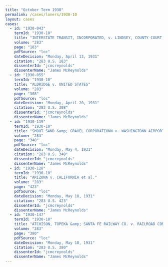 ```yaml
---
title: "October Term 1930"
permalink: /cases/loners/1930-10
layout: cases
cases:
  - id: "1930-043"
    termId: "1930-10"
    title: "INTERSTATE TRANSIT, INCORPORATED, v. LINDSEY, COUNTY COURT CLERK"
    volume: "283"
    page: "183"
    pdfSource: "loc"
    dateDecision: "Monday, April 13, 1931"
    citation: "283 U.S. 183"
    dissenterId: "jcmcreynolds"
    dissenterName: "James McReynolds"
  - id: "1930-055"
    termId: "1930-10"
    title: "ALDRIDGE v. UNITED STATES"
    volume: "283"
    page: "308"
    pdfSource: "loc"
    dateDecision: "Monday, April 20, 1931"
    citation: "283 U.S. 308"
    dissenterId: "jcmcreynolds"
    dissenterName: "James McReynolds"
  - id: "1930-119"
    termId: "1930-10"
    title: "SMOOT SAND &amp; GRAVEL CORPORATIONN v. WASHINGTONN AIRPORT, INC."
    volume: "283"
    page: "348"
    pdfSource: "loc"
    dateDecision: "Monday, May 4, 1931"
    citation: "283 U.S. 348"
    dissenterId: "jcmcreynolds"
    dissenterName: "James McReynolds"
  - id: "1930-128"
    termId: "1930-10"
    title: "ARIZONA v. CALIFORNIA et al."
    volume: "283"
    page: "423"
    pdfSource: "loc"
    dateDecision: "Monday, May 18, 1931"
    citation: "283 U.S. 423"
    dissenterId: "jcmcreynolds"
    dissenterName: "James McReynolds"
  - id: "1930-147"
    termId: "1930-10"
    title: "ATCHISON, TOPEKA &amp; SANTA FE RAILWAY CO. v. RAILROAD COMMISSION OF CALIFORNIA et al."
    volume: "283"
    page: "380"
    pdfSource: "loc"
    dateDecision: "Monday, May 18, 1931"
    citation: "283 U.S. 380"
    dissenterId: "jcmcreynolds"
    dissenterName: "James McReynolds"
---
```

